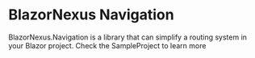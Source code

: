 ﻿# BlazorNexus Navigation

BlazorNexus.Navigation is a library that can simplify a routing system in your Blazor project. Check the SampleProject to learn more

